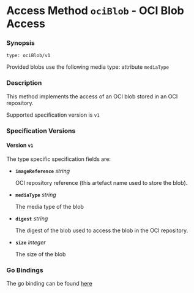 
# Access Method `ociBlob` - OCI Blob Access


### Synopsis
```
type: ociBlob/v1
```

Provided blobs use the following media type: attribute `mediaType`

### Description
This method implements the access of an OCI blob stored in an OCI repository.

Supported specification version is `v1`



### Specification Versions

#### Version `v1`

The type specific specification fields are:

- **`imageReference`** *string*

  OCI repository reference (this artefact name used to store the blob).

- **`mediaType`** *string*

  The media type of the blob

- **`digest`** *string*

  The digest of the blob used to access the blob in the OCI repository.

- **`size`** *integer*

  The size of the blob


### Go Bindings

The go binding can be found [here](method.go)

